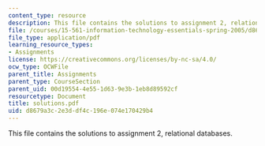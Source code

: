```yaml
---
content_type: resource
description: This file contains the solutions to assignment 2, relational databases.
file: /courses/15-561-information-technology-essentials-spring-2005/d8679a3c2e3ddf4c196e074e170429b4_solutions.pdf
file_type: application/pdf
learning_resource_types:
- Assignments
license: https://creativecommons.org/licenses/by-nc-sa/4.0/
ocw_type: OCWFile
parent_title: Assignments
parent_type: CourseSection
parent_uid: 00d19554-4e55-1d63-9e3b-1eb8d89592cf
resourcetype: Document
title: solutions.pdf
uid: d8679a3c-2e3d-df4c-196e-074e170429b4
---
```

This file contains the solutions to assignment 2, relational databases.